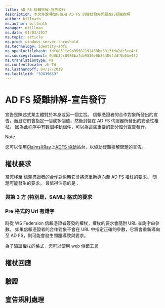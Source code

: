 ```yaml
---
title: AD FS 疑難排解-宣告發行
description: 本文件說明如何使用 AD FS 的權杖發佈問題進行疑難排解
author: billmath
ms.author: billmath
manager: mtillman
ms.date: 01/03/2017
ms.topic: article
ms.prod: windows-server-threshold
ms.technology: identity-adfs
ms.openlocfilehash: fdf8851fe9b35f82191458ba3313fda2dc3ee4cf
ms.sourcegitcommit: 0d0b32c8986ba7db9536e0b8648d4ddf9b03e452
ms.translationtype: MT
ms.contentlocale: zh-TW
ms.lasthandoff: 04/17/2019
ms.locfileid: "59839659"
---
```

# <a name="ad-fs-troubleshooting---claims-issuance"></a>AD FS 疑難排解-宣告發行
宣告是陳述式某主體對於本身或另一個主旨。  信賴憑證者的合作對象所發出的宣告，而且它們會指定一個或多個值，然後封裝在 AD FS 伺服器所發出的安全性權杖。  因為此程序中有數個移動組件，可以為這些重要的部分細分宣告發行。

>[!NOTE]  
>您可以使用[ClaimsXRay](https://adfshelp.microsoft.com/ClaimsXray/TokenRequest)上[ADFS 協助](https://adfshelp.microsoft.com)站台，以協助疑難排解問題的宣告。   

## <a name="token-request"></a>權杖要求
當您移至 信賴憑證者的合作對象時它會將您重新導向至 AD FS 權杖的要求。  問題可能發生的要求。  最值得注意的是：

### <a name="the-request-formatting-with-3rd-parties-particularly-saml"></a>與第 3 方 (特別是，SAML) 格式的要求

### <a name="pre-formated-urls-that-have-typos"></a>Pre 格式的 Url 有錯字
時從 WS Federaion 信賴憑證者簽發的權杖，權杖的要求會隨附 URL 查詢字串參數。  如果信賴憑證者的合作對象不會在 URL 中指定正確的參數，它將會重新導向至 AD FS，則可能會發生問題導致與要求。


為了驗證權杖的格式，您可以使用 web 偵錯工具


## <a name="token-response"></a>權杖回應

## <a name="authentication"></a>驗證

## <a name="claim-rule-processing"></a>宣告規則處理